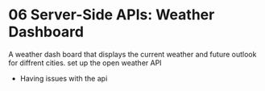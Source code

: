 # 06 Server-Side APIs: Weather Dashboard

A weather dash board that displays the current weather and future outlook for diffrent cities.
set up the open weather API
* Having issues with the api
